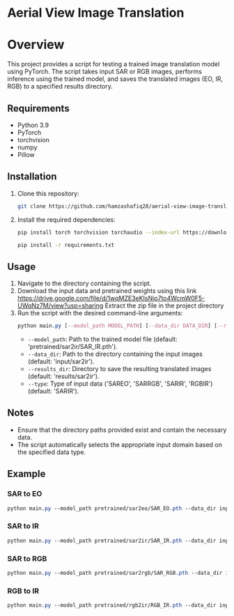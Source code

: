 # Aerial View Image Translation

# Overview

This project provides a script for testing a trained image translation model using PyTorch. The script takes input SAR or RGB images, performs inference using the trained model, and saves the translated images (EO, IR, RGB) to a specified results directory.

## Requirements
- Python 3.9
- PyTorch
- torchvision
- numpy
- Pillow

## Installation
1. Clone this repository:
    ```bash
    git clone https://github.com/hamzashafiq28/aerial-view-image-translation.git
    ```
2. Install the required dependencies:
     ```bash
    pip install torch torchvision torchaudio --index-url https://download.pytorch.org/whl/cu118
    ```
    ```bash
    pip install -r requirements.txt
    ```

## Usage
1. Navigate to the directory containing the script.
2. Download the input data and pretrained weights using this link
   https://drive.google.com/file/d/1wqMZE3eKIsNip7to4WcmW0F5-UWqNz7M/view?usp=sharing
   Extract the zip file in the project directory
4. Run the script with the desired command-line arguments:
    ```css
    python main.py [--model_path MODEL_PATH] [--data_dir DATA_DIR] [--results_dir RESULTS_DIR] [--type TYPE]
    ```
    - `--model_path`: Path to the trained model file (default: 'pretrained/sar2ir/SAR_IR.pth').
    - `--data_dir`: Path to the directory containing the input images (default: 'input/sar2ir').
    - `--results_dir`: Directory to save the resulting translated images (default: 'results/sar2ir').
    - `--type`: Type of input data ('SAREO', 'SARRGB', 'SARIR', 'RGBIR') (default: 'SARIR').


## Notes
- Ensure that the directory paths provided exist and contain the necessary data.
- The script automatically selects the appropriate input domain based on the specified data type.

## Example

### SAR to EO

```css
python main.py --model_path pretrained/sar2eo/SAR_EO.pth --data_dir input/sar2eo --results_dir results/sar2eo --type SAREO
```

### SAR to IR

```css
python main.py --model_path pretrained/sar2ir/SAR_IR.pth --data_dir input/sar2ir --results_dir results/sar2ir --type SARIR
```

### SAR to RGB

```css
python main.py --model_path pretrained/sar2rgb/SAR_RGB.pth --data_dir input/sar2rgb --results_dir results/sar2rgb --type SARRGB
```

### RGB to IR

```css
python main.py --model_path pretrained/rgb2ir/RGB_IR.pth --data_dir input/rgb2ir --results_dir results/rgb2ir --type RGBIR
